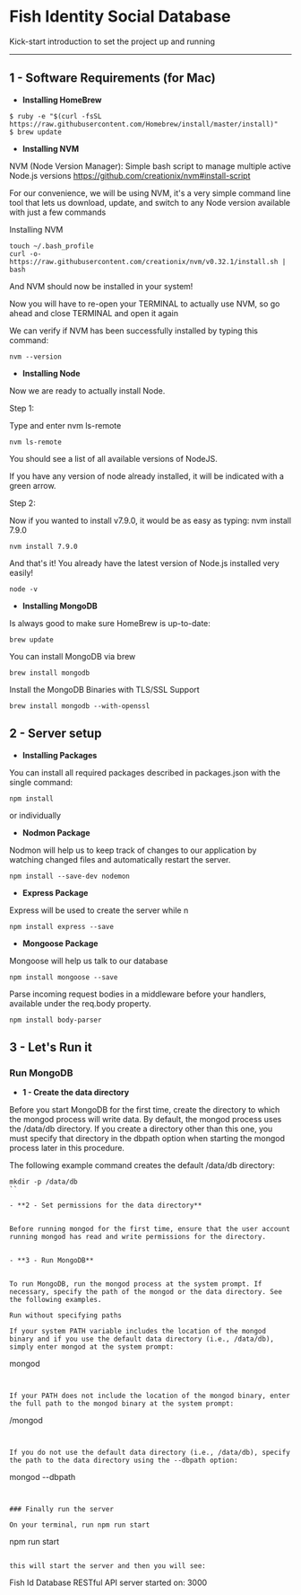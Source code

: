 # Fish Identity Social Database

Kick-start introduction to set the project up and running

---

## 1 - Software Requirements (for Mac)


- **Installing HomeBrew**

```
$ ruby -e "$(curl -fsSL https://raw.githubusercontent.com/Homebrew/install/master/install)"
$ brew update
```


- **Installing NVM**

NVM (Node Version Manager): Simple bash script to manage multiple active Node.js versions https://github.com/creationix/nvm#install-script

For our convenience, we will be using NVM, it's a very simple command line tool that lets us download, update, and switch to any Node version available with just a few commands

Installing NVM

```
touch ~/.bash_profile
curl -o- https://raw.githubusercontent.com/creationix/nvm/v0.32.1/install.sh | bash
```

And NVM should now be installed in your system!

Now you will have to re-open your TERMINAL to actually use NVM, so go ahead and close TERMINAL and open it again


We can verify if NVM has been successfully installed by typing this command:

```
nvm --version
```

- **Installing Node**


Now we are ready to actually install Node.


Step 1:

Type and enter nvm ls-remote

```
nvm ls-remote
```

You should see a list of all available versions of NodeJS.

If you have any version of node already installed, it will be indicated with a green arrow.

Step 2:

Now if you wanted to install v7.9.0, it would be as easy as typing: nvm install 7.9.0

```
nvm install 7.9.0
```

And that's it! You already have the latest version of Node.js installed very easily!

```
node -v
```

- **Installing MongoDB**

Is always good to make sure HomeBrew is up-to-date:

```
brew update
```

You can install MongoDB via brew

```
brew install mongodb
```

Install the MongoDB Binaries with TLS/SSL Support

```
brew install mongodb --with-openssl
```


## 2 - Server setup

- **Installing Packages**

You can install all required packages described in packages.json with the single command:

```
npm install
```

or individually


- **Nodmon Package**


Nodmon will help us to keep track of changes to our application by watching changed files and automatically restart the server.

```
npm install --save-dev nodemon
```

- **Express Package**

Express will be used to create the server while n

```
npm install express --save
```

- **Mongoose Package**

Mongoose will help us talk to our database

```
npm install mongoose --save
```

Parse incoming request bodies in a middleware before your handlers, available under the req.body property.


```
npm install body-parser
```



## 3 - Let's Run it

### Run MongoDB

- **1 - Create the data directory**

Before you start MongoDB for the first time, create the directory to which the mongod process will write data. By default, the mongod process uses the /data/db directory. If you create a directory other than this one, you must specify that directory in the dbpath option when starting the mongod process later in this procedure.

The following example command creates the default /data/db directory:

```
mkdir -p /data/db
``

- **2 - Set permissions for the data directory**


Before running mongod for the first time, ensure that the user account running mongod has read and write permissions for the directory.


- **3 - Run MongoDB**


To run MongoDB, run the mongod process at the system prompt. If necessary, specify the path of the mongod or the data directory. See the following examples.

Run without specifying paths

If your system PATH variable includes the location of the mongod binary and if you use the default data directory (i.e., /data/db), simply enter mongod at the system prompt:

```
mongod
```


If your PATH does not include the location of the mongod binary, enter the full path to the mongod binary at the system prompt:

```
<path to binary>/mongod
```


If you do not use the default data directory (i.e., /data/db), specify the path to the data directory using the --dbpath option:

```
mongod --dbpath <path to data directory>
```


### Finally run the server

On your terminal, run npm run start 

```
npm run start
```

this will start the server and then you will see:

```
Fish Id Database RESTful API server started on: 3000
```


